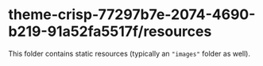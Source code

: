 # theme-crisp-77297b7e-2074-4690-b219-91a52fa5517f/resources

This folder contains static resources (typically an `"images"` folder as well).
